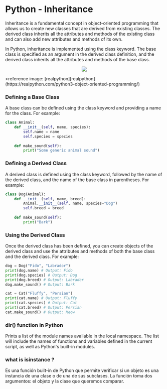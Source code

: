 #  Python - Inheritance

Inheritance is a fundamental concept in object-oriented programming that allows us to create new classes that are derived from existing classes. The derived class inherits all the attributes and methods of the existing class and can also add new attributes and methods of its own.

In Python, inheritance is implemented using the class keyword. The base class is specified as an argument in the derived class definition, and the derived class inherits all the attributes and methods of the base class.

<p align="center">
  <img src="https://files.realpython.com/media/ic-basic-inheritance.f8dc9ffee4d7.jpg">
</p>
>reference image:
[realpython][realpython](https://realpython.com/python3-object-oriented-programming/)



###  Defining a Base Class

A base class can be defined using the class keyword and providing a name for the class. For example:
```python
class Animal:
    def __init__(self, name, species):
        self.name = name
        self.species = species
    
    def make_sound(self):
        print("Some generic animal sound")
```
###  Defining a Derived Class

A derived class is defined using the class keyword, followed by the name of the derived class, and the name of the base class in parentheses. For example:

```python
class Dog(Animal):
    def __init__(self, name, breed):
        Animal.__init__(self, name, species="Dog")
        self.breed = breed
    
    def make_sound(self):
        print("Bark")
```
### Using the Derived Class
Once the derived class has been defined, you can create objects of the derived class and use the attributes and methods of both the base class and the derived class. For example:

```python
dog = Dog("Fido", "Labrador")
print(dog.name) # Output: Fido
print(dog.species) # Output: Dog
print(dog.breed) # Output: Labrador
dog.make_sound() # Output: Bark

cat = Cat("Fluffy", "Persian")
print(cat.name) # Output: Fluffy
print(cat.species) # Output: Cat
print(cat.breed) # Output: Persian
cat.make_sound() # Output: Meow
```
###   dir() function in Python
Prints a list of the module names available in the local namespace. The list will include the names of functions and variables defined in the current script, as well as Python's built-in modules.

### what is isinstance ?
Es una función built-in de Python que permite verificar si un objeto es una instancia de una clase o de una de sus subclases. La función toma dos argumentos: el objeto y la clase que queremos comparar.
